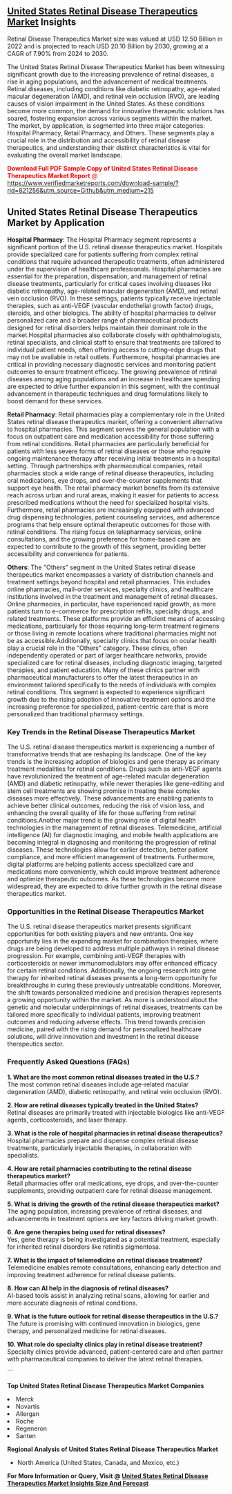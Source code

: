 <h2><a href="https://www.verifiedmarketreports.com/download-sample/?rid=821256&amp;utm_source=Github&amp;utm_medium=215" target="_blank">United States Retinal Disease Therapeutics Market</a> Insights</h2><p>Retinal Disease Therapeutics Market size was valued at USD 12.50 Billion in 2022 and is projected to reach USD 20.10 Billion by 2030, growing at a CAGR of 7.90% from 2024 to 2030.</p><p><p>The United States Retinal Disease Therapeutics Market has been witnessing significant growth due to the increasing prevalence of retinal diseases, a rise in aging populations, and the advancement of medical treatments. Retinal diseases, including conditions like diabetic retinopathy, age-related macular degeneration (AMD), and retinal vein occlusion (RVO), are leading causes of vision impairment in the United States. As these conditions become more common, the demand for innovative therapeutic solutions has soared, fostering expansion across various segments within the market. The market, by application, is segmented into three major categories: Hospital Pharmacy, Retail Pharmacy, and Others. These segments play a crucial role in the distribution and accessibility of retinal disease therapeutics, and understanding their distinct characteristics is vital for evaluating the overall market landscape. <p><span class=""><span style="color: #ff0000;"><strong>Download Full PDF Sample Copy of United States Retinal Disease Therapeutics Market Report</strong> @ </span><a href="https://www.verifiedmarketreports.com/download-sample/?rid=821256&amp;utm_source=Github&amp;utm_medium=215" target="_blank">https://www.verifiedmarketreports.com/download-sample/?rid=821256&amp;utm_source=Github&amp;utm_medium=215</a></span></p></p><h2>United States Retinal Disease Therapeutics Market by Application</h2><p><strong>Hospital Pharmacy</strong>: The Hospital Pharmacy segment represents a significant portion of the U.S. retinal disease therapeutics market. Hospitals provide specialized care for patients suffering from complex retinal conditions that require advanced therapeutic treatments, often administered under the supervision of healthcare professionals. Hospital pharmacies are essential for the preparation, dispensation, and management of retinal disease treatments, particularly for critical cases involving diseases like diabetic retinopathy, age-related macular degeneration (AMD), and retinal vein occlusion (RVO). In these settings, patients typically receive injectable therapies, such as anti-VEGF (vascular endothelial growth factor) drugs, steroids, and other biologics. The ability of hospital pharmacies to deliver personalized care and a broader range of pharmaceutical products designed for retinal disorders helps maintain their dominant role in the market.Hospital pharmacies also collaborate closely with ophthalmologists, retinal specialists, and clinical staff to ensure that treatments are tailored to individual patient needs, often offering access to cutting-edge drugs that may not be available in retail outlets. Furthermore, hospital pharmacies are critical in providing necessary diagnostic services and monitoring patient outcomes to ensure treatment efficacy. The growing prevalence of retinal diseases among aging populations and an increase in healthcare spending are expected to drive further expansion in this segment, with the continual advancement in therapeutic techniques and drug formulations likely to boost demand for these services.</p><p><strong>Retail Pharmacy</strong>: Retail pharmacies play a complementary role in the United States retinal disease therapeutics market, offering a convenient alternative to hospital pharmacies. This segment serves the general population with a focus on outpatient care and medication accessibility for those suffering from retinal conditions. Retail pharmacies are particularly beneficial for patients with less severe forms of retinal diseases or those who require ongoing maintenance therapy after receiving initial treatments in a hospital setting. Through partnerships with pharmaceutical companies, retail pharmacies stock a wide range of retinal disease therapeutics, including oral medications, eye drops, and over-the-counter supplements that support eye health. The retail pharmacy market benefits from its extensive reach across urban and rural areas, making it easier for patients to access prescribed medications without the need for specialized hospital visits. Furthermore, retail pharmacies are increasingly equipped with advanced drug dispensing technologies, patient counseling services, and adherence programs that help ensure optimal therapeutic outcomes for those with retinal conditions. The rising focus on telepharmacy services, online consultations, and the growing preference for home-based care are expected to contribute to the growth of this segment, providing better accessibility and convenience for patients.</p><p><strong>Others</strong>: The "Others" segment in the United States retinal disease therapeutics market encompasses a variety of distribution channels and treatment settings beyond hospital and retail pharmacies. This includes online pharmacies, mail-order services, specialty clinics, and healthcare institutions involved in the treatment and management of retinal diseases. Online pharmacies, in particular, have experienced rapid growth, as more patients turn to e-commerce for prescription refills, specialty drugs, and related treatments. These platforms provide an efficient means of accessing medications, particularly for those requiring long-term treatment regimens or those living in remote locations where traditional pharmacies might not be as accessible.Additionally, specialty clinics that focus on ocular health play a crucial role in the "Others" category. These clinics, often independently operated or part of larger healthcare networks, provide specialized care for retinal diseases, including diagnostic imaging, targeted therapies, and patient education. Many of these clinics partner with pharmaceutical manufacturers to offer the latest therapeutics in an environment tailored specifically to the needs of individuals with complex retinal conditions. This segment is expected to experience significant growth due to the rising adoption of innovative treatment options and the increasing preference for specialized, patient-centric care that is more personalized than traditional pharmacy settings.</p><h3>Key Trends in the Retinal Disease Therapeutics Market</h3><p>The U.S. retinal disease therapeutics market is experiencing a number of transformative trends that are reshaping its landscape. One of the key trends is the increasing adoption of biologics and gene therapy as primary treatment modalities for retinal conditions. Drugs such as anti-VEGF agents have revolutionized the treatment of age-related macular degeneration (AMD) and diabetic retinopathy, while newer therapies like gene-editing and stem cell treatments are showing promise in treating these complex diseases more effectively. These advancements are enabling patients to achieve better clinical outcomes, reducing the risk of vision loss, and enhancing the overall quality of life for those suffering from retinal conditions.Another major trend is the growing role of digital health technologies in the management of retinal diseases. Telemedicine, artificial intelligence (AI) for diagnostic imaging, and mobile health applications are becoming integral in diagnosing and monitoring the progression of retinal diseases. These technologies allow for earlier detection, better patient compliance, and more efficient management of treatments. Furthermore, digital platforms are helping patients access specialized care and medications more conveniently, which could improve treatment adherence and optimize therapeutic outcomes. As these technologies become more widespread, they are expected to drive further growth in the retinal disease therapeutics market.</p><h3>Opportunities in the Retinal Disease Therapeutics Market</h3><p>The U.S. retinal disease therapeutics market presents significant opportunities for both existing players and new entrants. One key opportunity lies in the expanding market for combination therapies, where drugs are being developed to address multiple pathways in retinal disease progression. For example, combining anti-VEGF therapies with corticosteroids or newer immunomodulators may offer enhanced efficacy for certain retinal conditions. Additionally, the ongoing research into gene therapy for inherited retinal diseases presents a long-term opportunity for breakthroughs in curing these previously untreatable conditions. Moreover, the shift towards personalized medicine and precision therapies represents a growing opportunity within the market. As more is understood about the genetic and molecular underpinnings of retinal diseases, treatments can be tailored more specifically to individual patients, improving treatment outcomes and reducing adverse effects. This trend towards precision medicine, paired with the rising demand for personalized healthcare solutions, will drive innovation and investment in the retinal disease therapeutics sector. </p><h3>Frequently Asked Questions (FAQs)</h3><p><strong>1. What are the most common retinal diseases treated in the U.S.?</strong><br> The most common retinal diseases include age-related macular degeneration (AMD), diabetic retinopathy, and retinal vein occlusion (RVO). </p><p><strong>2. How are retinal diseases typically treated in the United States?</strong><br> Retinal diseases are primarily treated with injectable biologics like anti-VEGF agents, corticosteroids, and laser therapy. </p><p><strong>3. What is the role of hospital pharmacies in retinal disease therapeutics?</strong><br> Hospital pharmacies prepare and dispense complex retinal disease treatments, particularly injectable therapies, in collaboration with specialists. </p><p><strong>4. How are retail pharmacies contributing to the retinal disease therapeutics market?</strong><br> Retail pharmacies offer oral medications, eye drops, and over-the-counter supplements, providing outpatient care for retinal disease management. </p><p><strong>5. What is driving the growth of the retinal disease therapeutics market?</strong><br> The aging population, increasing prevalence of retinal diseases, and advancements in treatment options are key factors driving market growth. </p><p><strong>6. Are gene therapies being used for retinal diseases?</strong><br> Yes, gene therapy is being investigated as a potential treatment, especially for inherited retinal disorders like retinitis pigmentosa. </p><p><strong>7. What is the impact of telemedicine on retinal disease treatment?</strong><br> Telemedicine enables remote consultations, enhancing early detection and improving treatment adherence for retinal disease patients. </p><p><strong>8. How can AI help in the diagnosis of retinal diseases?</strong><br> AI-based tools assist in analyzing retinal scans, allowing for earlier and more accurate diagnosis of retinal conditions. </p><p><strong>9. What is the future outlook for retinal disease therapeutics in the U.S.?</strong><br> The future is promising with continued innovation in biologics, gene therapy, and personalized medicine for retinal diseases. </p><p><strong>10. What role do specialty clinics play in retinal disease treatment?</strong><br> Specialty clinics provide advanced, patient-centered care and often partner with pharmaceutical companies to deliver the latest retinal therapies. </p>```</p><p><strong>Top United States Retinal Disease Therapeutics Market Companies</strong></p><div data-test-id=""><p><li>Merck</li><li> Novartis</li><li> Allergan</li><li> Roche</li><li> Regeneron</li><li> Santen</li></p><div><strong>Regional Analysis of&nbsp;United States Retinal Disease Therapeutics Market</strong></div><ul><li dir="ltr"><p dir="ltr">North America&nbsp;(United States, Canada, and Mexico, etc.)</p></li></ul><p><strong>For More Information or Query, Visit @&nbsp;</strong><strong><a href="https://www.verifiedmarketreports.com/product/retinal-disease-therapeutics-market/?utm_source=Github&amp;utm_medium=215" target="_blank">United States Retinal Disease Therapeutics Market Insights Size And Forecast</a></strong></p></div>
